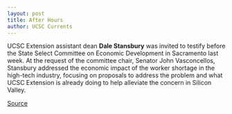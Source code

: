 ```yaml
---
layout: post
title: After Hours
author: UCSC Currents
---
```


UCSC Extension assistant dean **Dale Stansbury** was invited to testify before the State Select Committee on Economic Development in Sacramento last week. At the request of the committee chair, Senator John Vasconcellos, Stansbury addressed the economic impact of the worker shortage in the high-tech industry, focusing on proposals to address the problem and what UCSC Extension is already doing to help alleviate the concern in Silicon Valley.

[Source](http://www1.ucsc.edu/oncampus/currents/97-98/03-30/afterhours.htm "Permalink to After Hours: 03-30-98")
